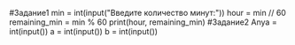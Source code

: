 #Задание1
min = int(input("Введите количество минут:"))
hour = min // 60
remaining_min = min % 60
print(hour, remaining_min)
#Задание2
Anya = int(input())
a = int(input())
b = int(input())
